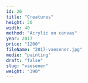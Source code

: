 ```yaml
---
id: 26
title: "Creatures"
height: 30
width: 40
method: "Acrylic on canvas"
year: 2017
price: "1200"
fileName: "2017-vaesener.jpg"
medie: "painting"
draft: "false"
slug: "vaesener"
weight: "390"
---
```

